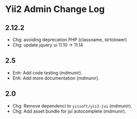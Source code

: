 Yii2 Admin Change Log
==========================

2.12.2
-----
- Chg: avoiding deprecation PHP (classname, strtolower)
- Chg: update jquery ui 11.10 -> 11.14

2.5
-----

- Enh: Add code testing (mdmunir).
- Enh: Add more documentation (mdmunir).

2.0
---------------------

- Chg: Remove dependenci to `yiisoft/yii2-jui` (mdmunir).
- Chg: Add asset bundle for jui autocomplete (mdmunir).
